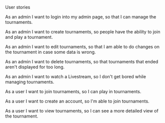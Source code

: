 User stories

As an admin I want to login into my admin page, so that I can manage the tournaments.

As an admin I want to create tournaments, so people have the ability to join and play a tournament.

As an admin I want to edit tournaments, so that I am able to do changes on the tournament in case some data is wrong.

As an admin I want to delete tournaments, so that tournaments that ended aren't displayed for too long.

As an admin I want  to watch a Livestream, so I don't get bored while managing tournaments.

As a user I want to join tournaments, so I can play in tournaments.

As a user I want to create an account, so I'm able to join tournaments.

As a user I want to view tournaments, so I can see a more detailed view of the tournament.
